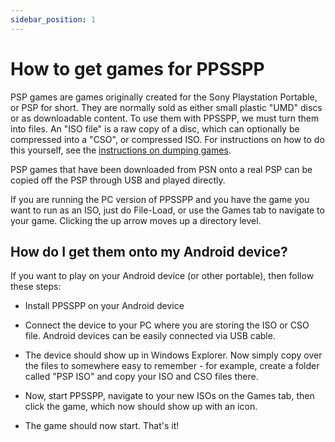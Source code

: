 ```yaml
---
sidebar_position: 1
---
```

# How to get games for PPSSPP

PSP games are games originally created for the Sony Playstation Portable, or PSP for short. They are normally sold as either small plastic "UMD" discs or as downloadable content. To use them with PPSSPP, we must turn them into files. An "ISO file" is a raw copy of a disc, which can optionally be compressed into a "CSO", or compressed ISO. For instructions on how to do this yourself, see the [instructions on dumping games](/docs/faq).

PSP games that have been downloaded from PSN onto a real PSP can be copied off the PSP through USB and played directly.

If you are running the PC version of PPSSPP and you have the game you want to run as an ISO, just do File-Load, or use the Games tab to navigate to your game. Clicking the up arrow moves up a directory level.

## How do I get them onto my Android device?

If you want to play on your Android device (or other portable), then follow these steps:

* Install PPSSPP on your Android device

* Connect the device to your PC where you are storing the ISO or CSO file. Android devices can be easily connected via USB cable.

* The device should show up in Windows Explorer. Now simply copy over the files to somewhere easy to remember - for example, create a folder called "PSP ISO" and copy your ISO and CSO files there.

* Now, start PPSSPP, navigate to your new ISOs on the Games tab, then click the game, which now should show up with an icon.

* The game should now start. That's it!
